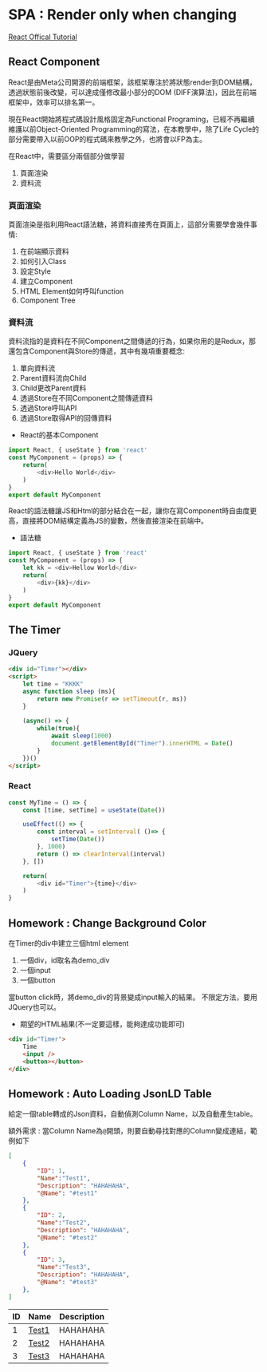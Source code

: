 # SPA : Render only when changing

[React Offical Tutorial](https://zh-hant.legacy.reactjs.org/tutorial/tutorial.html)

## React Component
React是由Meta公司開源的前端框架，該框架專注於將狀態render到DOM結構，透過狀態前後改變，可以達成僅修改最小部分的DOM (DIFF演算法)，因此在前端框架中，效率可以排名第一。

現在React開始將程式碼設計風格固定為Functional Programing，已經不再繼續維護以前Object-Oriented Programming的寫法，在本教學中，除了Life Cycle的部分需要帶入以前OOP的程式碼來教學之外，也將會以FP為主。

在React中，需要區分兩個部分做學習

1. 頁面渲染
2. 資料流

### 頁面渲染

頁面渲染是指利用React語法糖，將資料直接秀在頁面上，這部分需要學會幾件事情:

1. 在前端顯示資料
2. 如何引入Class
3. 設定Style
4. 建立Component
5. HTML Element如何呼叫function
6. Component Tree

### 資料流

資料流指的是資料在不同Component之間傳遞的行為，如果你用的是Redux，那還包含Component與Store的傳遞，其中有幾項重要概念:

1. 單向資料流
2. Parent資料流向Child
3. Child更改Parent資料
4. 透過Store在不同Component之間傳遞資料
5. 透過Store呼叫API
6. 透過Store取得API的回傳資料


* React的基本Component
```javascript
import React, { useState } from 'react'
const MyComponent = (props) => {
    return(
        <div>Hello World</div>
    )
}
export default MyComponent
```

React的語法糖讓JS和Html的部分結合在一起，讓你在寫Component時自由度更高，直接將DOM結構定義為JS的變數，然後直接渲染在前端中。

* 語法糖
```javascript
import React, { useState } from 'react'
const MyComponent = (props) => {
    let kk = <div>Hellow World</div>
    return(
        <div>{kk}</div>
    )
}
export default MyComponent
```


## The Timer
### JQuery
```html
<div id="Timer"></div>
<script>
    let time = "KKKK"
    async function sleep (ms){
        return new Promise(r => setTimeout(r, ms))
    }
    
    (async() => {
        while(true){
            await sleep(1000)
            document.getElementById("Timer").innerHTML = Date()
        }
    })()
</script>
```

### React
```javascript
const MyTime = () => {
    const [time, setTime] = useState(Date())

    useEffect(() => {
        const interval = setInterval( ()=> {
            setTime(Date())
        }, 1000)
        return () => clearInterval(interval)
    }, [])

    return(
        <div id="Timer">{time}</div>
    )
}
```

## Homework : Change Background Color

在Timer的div中建立三個html element

1. 一個div，id取名為demo_div
2. 一個input
3. 一個button

當button click時，將demo_div的背景變成input輸入的結果。
不限定方法，要用JQuery也可以。

* 期望的HTML結果(不一定要這樣，能夠達成功能即可)
```html
<div id="Timer">
    Time
    <input />
    <button></button>
</div>
```

## Homework : Auto Loading JsonLD Table

給定一個table轉成的Json資料，自動偵測Column Name，以及自動產生table。

額外需求 : 當Column Name為`@`開頭，則要自動尋找對應的Column變成連結，範例如下

```json
[
    {
        "ID": 1,
        "Name":"Test1",
        "Description": "HAHAHAHA",
        "@Name": "#test1"
    },
    {
        "ID": 2,
        "Name":"Test2",
        "Description": "HAHAHAHA",
        "@Name": "#test2"
    },
    {
        "ID": 3,
        "Name":"Test3",
        "Description": "HAHAHAHA",
        "@Name": "#test3"
    },
]
```

 ID | Name | Description
 --- | --- | --- 
1 | [Test1]("#test1") | HAHAHAHA
2 | [Test2]("#test2") | HAHAHAHA
3 | [Test3]("#test3") | HAHAHAHA

